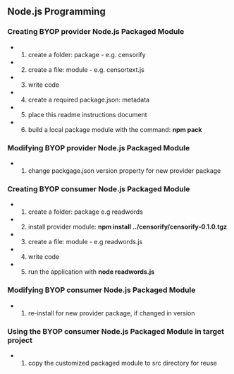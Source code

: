 ## Node.js Programming

### Creating BYOP provider Node.js Packaged Module
- 1. create a folder: package - e.g. censorify 
- 2. create a file: module - e.g. censortext.js
- 3. write code
- 4. create a required package.json: metadata
- 5. place this readme instructions document
- 6. build a local package module with the command: **npm pack**

### Modifying BYOP provider Node.js Packaged Module
- 1. change packgage.json version property for new provider package

### Creating BYOP consumer Node.js Packaged Module
- 1. create a folder: package e.g readwords 
- 2. install provider module: **npm install ../censorify/censorify-0.1.0.tgz**
- 3. create a file: module - e.g readwords.js
- 4. write code
- 5. run the application with **node readwords.js**

### Modifying BYOP consumer Node.js Packaged Module
- 1. re-install for new provider package, if changed in version

### Using the BYOP consumer Node.js Packaged Module in target project
- 1. copy the customized packaged module to src directory for reuse
